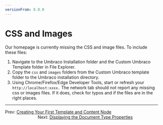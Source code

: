 ```yaml
---
versionFrom: 8.0.0
---
```

# CSS and Images

Our homepage is currently missing the CSS and image files. To include these files:

1. Navigate to the Umbraco Installation folder and the Custom Umbraco Template folder in File Explorer.
2. Copy the `css` and `images` folders from the Custom Umbraco template folder to the Umbraco installation directory.
3. Using Chrome/Firefox/Edge Developer Tools, start or refresh your `http://localhost:xxxx.` The network tab should not report any missing css or images files. If it does, check for typos and if the files are in the right places.

---

Prev: [Creating Your First Template and Content Node](../Creating-Your-First-Template-and-Content-Node) &emsp; &emsp; &emsp; &emsp; &emsp; &emsp; &emsp; &emsp; &emsp; &emsp; &emsp; &emsp; &emsp; &emsp; Next: [Displaying the Document Type Properties](../Displaying-the-Document-Type-Properties)

